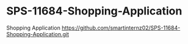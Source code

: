 # SPS-11684-Shopping-Application
Shopping Application
https://github.com/smartinternz02/SPS-11684-Shopping-Application.git
